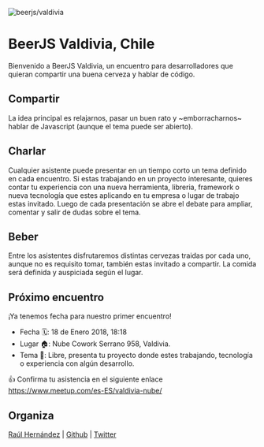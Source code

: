 ![beerjs/valdivia](https://user-images.githubusercontent.com/362186/34363360-25e75678-ea5a-11e7-9a0c-c33b687c434f.jpg)                                                                                                
# BeerJS Valdivia, Chile

Bienvenido a BeerJS Valdivia, un encuentro para desarrolladores que quieran compartir una buena cerveza y hablar de código.

## Compartir

La idea principal es relajarnos, pasar un buen rato y ~emborracharnos~ hablar de Javascript (aunque el tema puede ser abierto).

## Charlar

Cualquier asistente puede presentar en un tiempo corto un tema definido en cada encuentro. Si estas trabajando en un proyecto interesante, quieres contar tu experiencia con una nueva herramienta, libreria, framework o nueva tecnología que estes aplicando en tu empresa o lugar de trabajo estas invitado. 
Luego de cada presentación se abre el debate para ampliar, comentar y salir de dudas sobre el tema.

## Beber

Entre los asistentes disfrutaremos distintas cervezas traidas por cada uno, aunque no es requisito tomar, también estas invitado a compartir. La comida será definida y auspiciada según el lugar.

## Próximo encuentro

¡Ya tenemos fecha para nuestro primer encuentro!

* Fecha 🗓: 18 de Enero 2018, 18:18
* Lugar 🏠: Nube Cowork Serrano 958, Valdivia.
* Tema 🙊: Libre, presenta tu proyecto donde estes trabajando, tecnología o experiencia con algún desarrollo.

👍 Confirma tu asistencia en el siguiente enlace https://www.meetup.com/es-ES/valdivia-nube/


## Organiza

<a href="mailto:raulghm@gmail.com">Raúl Hernández<a/> | 
[Github](https://github.com/raulghm) | 
[Twitter](https://twitter.com/raulghm)
